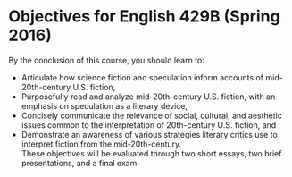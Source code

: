 # Objectives for English 429B (Spring 2016) 

By the conclusion of this course, you should learn to:
* Articulate how science fiction and speculation inform accounts of mid-20th-century U.S. fiction,  
* Purposefully read and analyze mid-20th-century U.S. fiction, with an emphasis on speculation as a literary device,   
* Concisely communicate the relevance of social, cultural, and aesthetic issues common to the interpretation of 20th-century U.S. fiction, and  
* Demonstrate an awareness of various strategies literary critics use to interpret fiction from the mid-20th-century.   
These objectives will be evaluated through two short essays, two brief presentations, and a final exam. 
